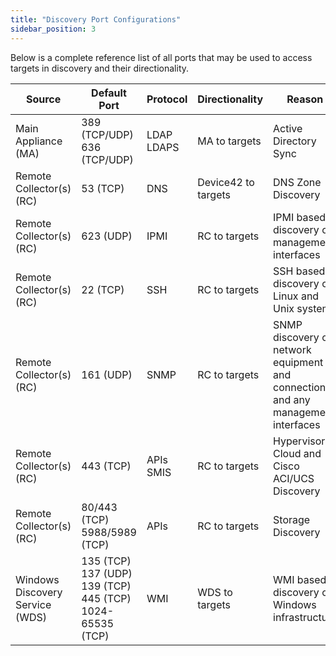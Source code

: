 ```yaml
---
title: "Discovery Port Configurations"
sidebar_position: 3
---
```


Below is a complete reference list of all ports that may be used to access targets in discovery and their directionality.

| Source                        | Default Port       | Protocol  | Directionality | Reason                                     |
|-------------------------------|--------------------|-----------|----------------|---------------------------------------------|
| Main Appliance (MA)           | 389 (TCP/UDP)<br/>636 (TCP/UDP)      | LDAP<br/>LDAPS      | MA to targets  | Active Directory Sync                      |
| Remote Collector(s) (RC)      | 53 (TCP)           | DNS       | Device42 to targets | DNS Zone Discovery                 |
| Remote Collector(s) (RC)      | 623 (UDP)          | IPMI      | RC to targets  | IPMI based discovery of management interfaces |
| Remote Collector(s) (RC)      | 22 (TCP)           | SSH       | RC to targets  | SSH based discovery of Linux and Unix systems |
| Remote Collector(s) (RC)      | 161 (UDP)          | SNMP      | RC to targets  | SNMP discovery of network equipment and connections, and any management interfaces |
| Remote Collector(s) (RC)      | 443 (TCP)          | APIs<br/>SMIS      | RC to targets  | Hypervisor, Cloud and Cisco ACI/UCS Discovery |
| Remote Collector(s) (RC)      | 80/443 (TCP)<br/>5988/5989 (TCP)       | APIs      | RC to targets  | Storage Discovery                          |
| Windows Discovery Service (WDS)| 135 (TCP)<br/>137 (UDP)<br/>139 (TCP)<br/>445 (TCP)<br/>1024-65535 (TCP)          | WMI       | WDS to targets | WMI based discovery of Windows infrastructure |

